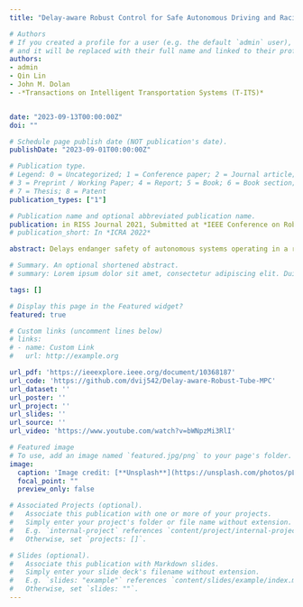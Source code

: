 ```yaml
---
title: "Delay-aware Robust Control for Safe Autonomous Driving and Racing"

# Authors
# If you created a profile for a user (e.g. the default `admin` user), write the username (folder name) here 
# and it will be replaced with their full name and linked to their profile.
authors:
- admin
- Qin Lin
- John M. Dolan
- -*Transactions on Intelligent Transportation Systems (T-ITS)*


date: "2023-09-13T00:00:00Z"
doi: ""

# Schedule page publish date (NOT publication's date).
publishDate: "2023-09-01T00:00:00Z"

# Publication type.
# Legend: 0 = Uncategorized; 1 = Conference paper; 2 = Journal article;
# 3 = Preprint / Working Paper; 4 = Report; 5 = Book; 6 = Book section;
# 7 = Thesis; 8 = Patent
publication_types: ["1"]

# Publication name and optional abbreviated publication name.
publication: in RISS Journal 2021, Submitted at *IEEE Conference on Robotics and Automation 2022*
# publication_short: In *ICRA 2022*

abstract: Delays endanger safety of autonomous systems operating in a rapidly changing environment, such as nondeterministic surrounding traffic participants in autonomous driving and high-speed racing. Unfortunately, delays are typically not considered during the conventional controller design or learning-enabled controller training phases prior to deployment in the physical world. In this paper, the computation delay from nonlinear optimization for motion planning and control, as well as other unavoidable delays caused by actuators, are addressed systematically and unifiedly. To deal with all these delays, in our framework- 1) we propose a new filtering approach with no prior knowledge of dynamics and disturbance distribution to adaptively and safely estimate the time-variant computation delay; 2) we model actuation dynamics for steering delay; 3) all the constrained optimization is realized in a robust tube model predictive controller. For the application merits, we demonstrate that our approach is suitable for both autonomous driving and autonomous racing. Our approach is a novel design for a standalone delay compensation controller. In addition, in the case that a learning-enabled controller assuming no delay works as a primary controller, our approach serves as the primary controller's safety guard.

# Summary. An optional shortened abstract.
# summary: Lorem ipsum dolor sit amet, consectetur adipiscing elit. Duis posuere tellus ac convallis placerat. Proin tincidunt magna sed ex sollicitudin condimentum.

tags: []

# Display this page in the Featured widget?
featured: true

# Custom links (uncomment lines below)
# links:
# - name: Custom Link
#   url: http://example.org

url_pdf: 'https://ieeexplore.ieee.org/document/10368187'
url_code: 'https://github.com/dvij542/Delay-aware-Robust-Tube-MPC'
url_dataset: ''
url_poster: ''
url_project: ''
url_slides: ''
url_source: ''
url_video: 'https://www.youtube.com/watch?v=bWNpzMi3RlI'

# Featured image
# To use, add an image named `featured.jpg/png` to your page's folder. 
image:
  caption: 'Image credit: [**Unsplash**](https://unsplash.com/photos/pLCdAaMFLTE)'
  focal_point: ""
  preview_only: false

# Associated Projects (optional).
#   Associate this publication with one or more of your projects.
#   Simply enter your project's folder or file name without extension.
#   E.g. `internal-project` references `content/project/internal-project/index.md`.
#   Otherwise, set `projects: []`.

# Slides (optional).
#   Associate this publication with Markdown slides.
#   Simply enter your slide deck's filename without extension.
#   E.g. `slides: "example"` references `content/slides/example/index.md`.
#   Otherwise, set `slides: ""`.
---
```

